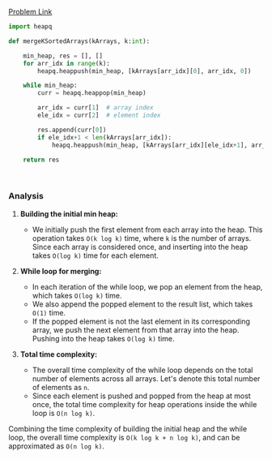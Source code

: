 [Problem Link](https://www.codingninjas.com/studio/problems/merge-k-sorted-arrays_975379?utm_source=striver&utm_medium=website&utm_campaign=a_zcoursetuf&leftPanelTabValue=PROBLEM)

```py
import heapq

def mergeKSortedArrays(kArrays, k:int):

	min_heap, res = [], []
	for arr_idx in range(k):
		heapq.heappush(min_heap, [kArrays[arr_idx][0], arr_idx, 0])

	while min_heap:
		curr = heapq.heappop(min_heap)

		arr_idx = curr[1]  # array index
		ele_idx = curr[2]  # element index

		res.append(curr[0])
		if ele_idx+1 < len(kArrays[arr_idx]):
			heapq.heappush(min_heap, [kArrays[arr_idx][ele_idx+1], arr_idx, ele_idx+1])

	return res
```
</br>

### Analysis
 
1.  **Building the initial min heap:**
    
    -   We initially push the first element from each array into the heap. This operation takes `O(k log k)` time, where `k` is the number of arrays. Since each array is considered once, and inserting into the heap takes `O(log k)` time for each element.
2.  **While loop for merging:**
    
    -   In each iteration of the while loop, we pop an element from the heap, which takes `O(log k)` time.
    -   We also append the popped element to the result list, which takes `O(1)` time.
    -   If the popped element is not the last element in its corresponding array, we push the next element from that array into the heap. Pushing into the heap takes `O(log k)` time.
3.  **Total time complexity:**
    
    -   The overall time complexity of the while loop depends on the total number of elements across all arrays. Let's denote this total number of elements as `n`.
    -   Since each element is pushed and popped from the heap at most once, the total time complexity for heap operations inside the while loop is `O(n log k)`.

Combining the time complexity of building the initial heap and the while loop, the overall time complexity is `O(k log k + n log k)`, and can be approximated as `O(n log k)`.
